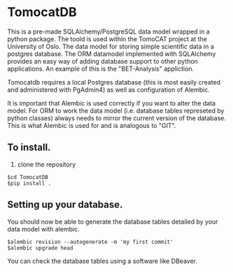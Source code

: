 # TomocatDB

This is a pre-made SQLAlchemy/PostgreSQL data model wrapped in a python package. The toold is used within the TomoCAT project at the University of Oslo. 
The data model for storing simple scientific data in a postgres database. The ORM datamodel implemented with SQLAlchemy provides an easy way of adding database support to other python applications. An example of this is the "BET-Analysis" appliction.

Tomocatdb requires a local Postgres database (this is most easily created and administered with PgAdmin4) as well as configuration of Alembic.

It is important that Alembic is used correctly if you want to alter the data model. For ORM to work the data model (i.e. database tables represeted by python classes) always needs to mirror the current version of the database. This is what Alembic is used for and is analogous to "GIT".

## To install.

1. clone the repository

```
$cd TomocatDB
$pip install .
```

## Setting up your database.

You should now be able to generate the database tables detailed by your data model with alembic.

```
$alembic revision --autogenerate -m 'my first commit'
$alembic upgrade head
```

You can check the database tables using a software like DBeaver.
